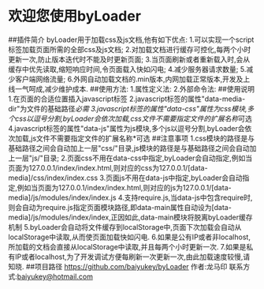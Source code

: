 欢迎您使用byLoader
===
##插件简介
        byLoader用于加载css及js文档,他有如下优点:
        1.可以实现一个script标签加载页面所需的全部css及js文档;
        2.对加载文档进行缓存可控化,每两个小时更新一次,防止版本迭代时不能及时更新页面;
        3.当页面刷新或者重新载入时,会从缓存中优先读取,缩短响应时间,令页面载入快如闪电;
        4.减少服务器请求数量;
        5.减少客户端网络流量;
        6.外网自动加载文档的.min版本,内网加载正常版本,开发及上线一气呵成,减少维护成本.
##使用方法:
        1.属性定义法:
        <script type="text/javascript" data-media-dir="/media/user/" data-css="public/global,public/color,other" data-js="libs/jquery-3.1.0,libs/jquery.byAlert" src="/media/user/js/modules/byLoader.min.js"></script>
        2.外部命令法:
        <script type="text/javascript" data-base-dir="/media/user/" data-js="libs/jquery-3.1.0,libs/jquery.byAlert" src="/media/user/js/modules/byLoader.js"></script>
        <script type="text/javascript">
          whenReady(function(){
          var byloader=new byLoader();
          byloader.cssSort=['public/global','public/color','other'];
          byloader.run();
          });
        </script>
##使用说明
        1.在页面的合适位置插入javascript标签
        2.javascript标签的属性"data-media-dir"为文件的基础路径*必需
        3.javascript标签的属性"data-css"属性为css模块,多个css以逗号分割,byLoader会依次加载,css文件不需要指定文件的扩展名称*可选
        4.javascript标签的属性"data-js"属性为js模块,多个js以逗号分割,byLoader会依次加载,js文件不需要指定文件的扩展名称*可选
##注意事项
        1.css模块的路径是与基础路径之间会自动加上一层"css/"目录,js模块的路径是与基础路径之间会自动加上一层"js/"目录;
        2.页面css不用在data-css中指定,byLoader会自动指定,例如当页面为127.0.0.1/index/index.html,则对应的css为127.0.0.1/[data-media]/css/index/index.css
        3.页面js不用在data-js中指定,byLoader会自动指定,例如当页面为127.0.0.1/index/index.html,则对应的js为127.0.0.1/[data-media]/js/modules/index/index.js
        4.支持require.js,当data-js中包含require时,则会自动为require.js指定页面模块路径,即data-main属性自动设为[data-media]/js/modules/index/index,正因如此,data-main模块将脱离byLoader缓存机制
        5.byLoader会自动将文件缓存到localStorage中,页面下次加载会自动从localStorage中读取,从而使页面加载快如闪电.
        6.如果是公有IP或者非localhost,所加载的文档会直接从localStorage中读取,并且每两个小时更新一次.
        7.如果是私有IP或者localhost,为了开发调试方便每刷新一次更新一次,由此加载速度较慢,请知晓.
##项目路径
        https://github.com/baiyukey/byLoader
        作者:龙马印
        联系方式:baiyukey@hotmail.com
